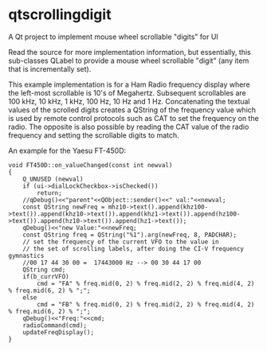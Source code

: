 # qtscrollingdigit
A Qt project to implement mouse wheel scrollable "digits" for UI

Read the source for more implementation information, but essentially, this sub-classes QLabel to provide a mouse wheel scrollable "digit" (any item that is incrementally set).

This example implementation is for a Ham Radio frequency display where the left-most scrollable is 10's of Megahertz.  Subsequent scrollables are 100 kHz, 10 kHz, 1 kHz, 100 Hz, 10 Hz and 1 Hz.  Concatenating the textual values of the scrolled digits creates a QString of the frequency value which is used by remote control protocols such as CAT to set the frequency on the radio.  The opposite is also possible by reading the CAT value of the radio frequency and setting the scrollable digits to match.

An example for the Yaesu FT-450D:

````
void FT450D::on_valueChanged(const int newval)
{
    Q_UNUSED (newval)
    if (ui->dialLockCheckbox->isChecked())
        return;
    //qDebug()<<"parent"<<QObject::sender()<<" val:"<<newval;
    const QString newFreq = mhz10->text().append(khz100->text()).append(khz10->text()).append(khz1->text()).append(hz100->text()).append(hz10->text()).append(hz1->text());
    qDebug()<<"new Value:"<<newFreq;
    const QString freq = QString("%1").arg(newFreq, 8, PADCHAR);
    // set the frequency of the current VFO to the value in
    // the set of scrolling labels, after doing the CI-V frequency gymnastics
    //00 17 44 30 00 =  17443000 Hz --> 00 30 44 17 00
    QString cmd;
    if(b_currVFO)
        cmd = "FA" % freq.mid(0, 2) % freq.mid(2, 2) % freq.mid(4, 2) % freq.mid(6, 2) % ";";
    else
        cmd = "FB" % freq.mid(0, 2) % freq.mid(2, 2) % freq.mid(4, 2) % freq.mid(6, 2) % ";";
    qDebug()<<"Freq:"<<cmd;
    radioCommand(cmd);
    updateFreqDisplay();
}
````
